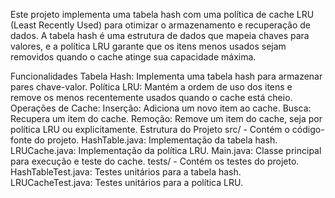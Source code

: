 Este projeto implementa uma tabela hash com uma política de cache LRU (Least Recently Used) para otimizar o armazenamento e recuperação de dados. A tabela hash é uma estrutura de dados que mapeia chaves para valores, e a política LRU garante que os itens menos usados sejam removidos quando o cache atinge sua capacidade máxima.


Funcionalidades
Tabela Hash: Implementa uma tabela hash para armazenar pares chave-valor.
Política LRU: Mantém a ordem de uso dos itens e remove os menos recentemente usados quando o cache está cheio.
Operações de Cache:
Inserção: Adiciona um novo item ao cache.
Busca: Recupera um item do cache.
Remoção: Remove um item do cache, seja por política LRU ou explicitamente.
Estrutura do Projeto
src/ - Contém o código-fonte do projeto.
HashTable.java: Implementação da tabela hash.
LRUCache.java: Implementação da política LRU.
Main.java: Classe principal para execução e teste do cache.
tests/ - Contém os testes do projeto.
HashTableTest.java: Testes unitários para a tabela hash.
LRUCacheTest.java: Testes unitários para a política LRU.
